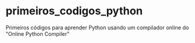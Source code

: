 # primeiros_codigos_python
Primeiros códigos para aprender Python usando um compilador online do "Online Python Compiler"
